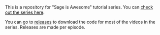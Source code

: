 This is a repository for "Sage is Awesome" tutorial series. You can [check out the series here](https://watch-learn.com/series/sage-awesome).

You can go to [releases](https://github.com/ivandoric/Sage-is-Awesome/releases) to download the code for most of the videos in the series. Releases are made per episode.
